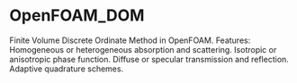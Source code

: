 # OpenFOAM_DOM

Finite Volume Discrete Ordinate Method in OpenFOAM. Features: Homogeneous or heterogeneous absorption and scattering. Isotropic or anisotropic phase function. Diffuse or specular transmission and reflection. Adaptive quadrature schemes.